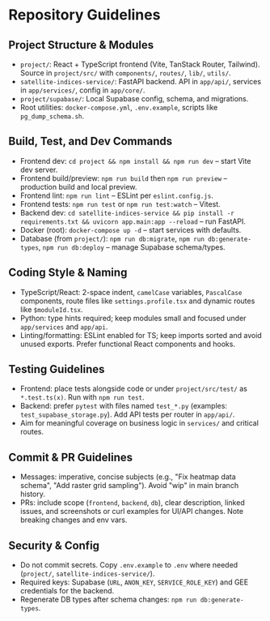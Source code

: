 # Repository Guidelines

## Project Structure & Modules
- `project/`: React + TypeScript frontend (Vite, TanStack Router, Tailwind). Source in `project/src/` with `components/`, `routes/`, `lib/`, `utils/`.
- `satellite-indices-service/`: FastAPI backend. API in `app/api/`, services in `app/services/`, config in `app/core/`.
- `project/supabase/`: Local Supabase config, schema, and migrations.
- Root utilities: `docker-compose.yml`, `.env.example`, scripts like `pg_dump_schema.sh`.

## Build, Test, and Dev Commands
- Frontend dev: `cd project && npm install && npm run dev` – start Vite dev server.
- Frontend build/preview: `npm run build` then `npm run preview` – production build and local preview.
- Frontend lint: `npm run lint` – ESLint per `eslint.config.js`.
- Frontend tests: `npm run test` or `npm run test:watch` – Vitest.
- Backend dev: `cd satellite-indices-service && pip install -r requirements.txt && uvicorn app.main:app --reload` – run FastAPI.
- Docker (root): `docker-compose up -d` – start services with defaults.
- Database (from `project/`): `npm run db:migrate`, `npm run db:generate-types`, `npm run db:deploy` – manage Supabase schema/types.

## Coding Style & Naming
- TypeScript/React: 2-space indent, `camelCase` variables, `PascalCase` components, route files like `settings.profile.tsx` and dynamic routes like `$moduleId.tsx`.
- Python: type hints required; keep modules small and focused under `app/services` and `app/api`.
- Linting/formatting: ESLint enabled for TS; keep imports sorted and avoid unused exports. Prefer functional React components and hooks.

## Testing Guidelines
- Frontend: place tests alongside code or under `project/src/test/` as `*.test.ts(x)`. Run with `npm run test`.
- Backend: prefer `pytest` with files named `test_*.py` (examples: `test_supabase_storage.py`). Add API tests per router in `app/api/`.
- Aim for meaningful coverage on business logic in `services/` and critical routes.

## Commit & PR Guidelines
- Messages: imperative, concise subjects (e.g., "Fix heatmap data schema", "Add raster grid sampling"). Avoid "wip" in main branch history.
- PRs: include scope (`frontend`, `backend`, `db`), clear description, linked issues, and screenshots or curl examples for UI/API changes. Note breaking changes and env vars.

## Security & Config
- Do not commit secrets. Copy `.env.example` to `.env` where needed (`project/`, `satellite-indices-service/`).
- Required keys: Supabase (`URL`, `ANON_KEY`, `SERVICE_ROLE_KEY`) and GEE credentials for the backend.
- Regenerate DB types after schema changes: `npm run db:generate-types`.

